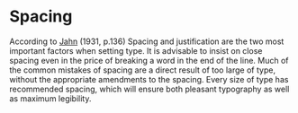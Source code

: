 # Spacing

According to [Jahn](http://books.ioba.org/books/601832328.html) (1931, p.136) Spacing and justification are the two most important factors when setting type. It is advisable to insist on close spacing even in the price of breaking a word in the end of the line. Much of the common mistakes of spacing are a direct result of too large of type, without the appropriate amendments to the spacing. Every size of type has recommended spacing, which will ensure both pleasant typography as well as maximum legibility.